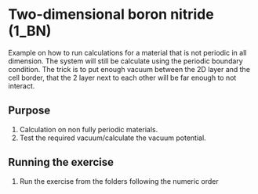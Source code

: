 # Two-dimensional boron nitride (1_BN)
Example on how to run calculations for a material that is not periodic in all dimension.
The system will still be calculate using the periodic boundary condition.
The trick is to put enough vacuum between the 2D layer and the cell border, 
that the 2 layer next to each other will be far enough to not interact.

## Purpose
  1. Calculation on non fully periodic materials.
  2. Test the required vacuum/calculate the vacuum potential.

## Running the exercise
  1. Run the exercise from the folders following the numeric order
